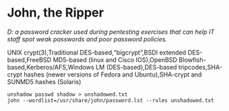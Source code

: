 # John, the Ripper 


*D: a password cracker used during pentesting exercises that can help IT staff spot weak passwords and poor password policies.*

UNIX crypt(3),Traditional DES-based,“bigcrypt”,BSDI extended DES-based,FreeBSD MD5-based (linux and Cisco IOS),OpenBSD Blowfish-based,Kerberos/AFS,Windows LM (DES-based),DES-based tripcodes,SHA-crypt hashes (newer versions of Fedora and Ubuntu),SHA-crypt and SUNMD5 hashes (Solaris)


```
unshadow passwd shadow > unshadowed.txt
john --wordlist=/usr/share/john/password.lst --rules unshadowed.txt
```
